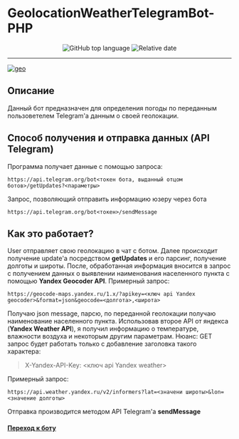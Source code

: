 # GeolocationWeatherTelegramBot-PHP

<div align="center">
  <img alt="GitHub top language" src="https://img.shields.io/github/languages/top/SuvorIgo/GeolocationWeatherTelegramBot-PHP">
  <img alt="Relative date" src="https://img.shields.io/date/1666549781">
</div>

***
<a href="https://ibb.co/ZJFY5QB"><img src="https://i.ibb.co/n0Yn9X7/geo.jpg" alt="geo" border="0" align="center"></a>

## Описание
Данный бот предназначен для определения погоды по переданным пользоветелем Telegram'a данным о своей геолокации.

## Способ получения и отправка данных (API Telegram)

Программа получает данные с помощью запроса:
```
https://api.telegram.org/bot<токен бота, выданный отцом ботов>/getUpdates?<параметры>
```
Запрос, позволяющий отправить информацию юзеру через бота
```
https://api.telegram.org/bot<токен>/sendMessage
```

## Как это работает?

User отправляет свою геолокацию в чат с ботом. Далее происходит получение update'а посредством __getUpdates__ и его парсинг, получение долготы и широты. После, обработанная информация вносится в запрос с получением данных о выявлении наименования населенного пункта с помощью __Yandex Geocoder API__.
Примерный запрос:
```
https://geocode-maps.yandex.ru/1.x/?apikey=<ключ api Yandex geocoder>&format=json&geocode=<долгота>,<широта>
```
Получаю json message, парсю, по переданной геолокации получаю наименование населенного пункта.
Использовав второе API от яндекса (__Yandex Weather API__), я получил информацию о температуре, влажности воздуха и некоторым другим параметрам.
Нюанс: GET запрос будет работать только с добавление заголовка такого характера:
>X-Yandex-API-Key: <ключ api Yandex weather>

Примерный запрос:
```
https://api.weather.yandex.ru/v2/informers?lat=<значени широты>&lon=<значение долготы>
```
Отправка производится методом API Telegram'a __sendMessage__

#### [Переход к боту](https://t.me/geolocweather_bot)
